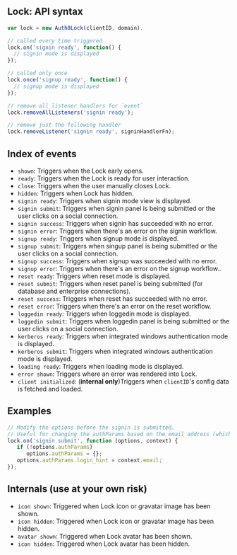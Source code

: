 ## Lock: API syntax

```js
var lock = new Auth0Lock(clientID, domain).

// called every time triggered
lock.on('signin ready', function() {
  // signin mode is displayed
});

// called only once
lock.once('signup ready', function() {
  // signup mode is displayed
});

// remove all listener handlers for `event`
lock.removeAllListeners('signin ready');

// remove just the following handler
lock.removeListener('signin ready', signinHandlerFn);
```

## Index of events

- `shown`: Triggers when the Lock early opens.
- `ready`: Triggers when the Lock is ready for user interaction.
- `close`: Triggers when the user manually closes Lock.
- `hidden`: Triggers when Lock has hidden.
- `signin ready`: Triggers when signin mode view is displayed.
- `signin submit`: Triggers when signin panel is being submitted or the user clicks on a social connection.
- `signin success`: Triggers when signin has succeeded with no error.
- `signin error`: Triggers when there's an error on the signin workflow.
- `signup ready`: Triggers when signup mode is displayed.
- `signup submit`: Triggers when singup panel is being submitted  or the user clicks on a social connection.
- `signup success`: Triggers when signup was succeeded with no error.
- `signup error`: Triggers when there's an error on the signup workflow..
- `reset ready`: Triggers when reset mode is displayed.
- `reset submit`: Triggers when reset panel is being submitted (for database and enterprise connections).
- `reset success`: Triggers when reset has succeeded with no error.
- `reset error`: Triggers when there's an error on the reset workflow.
- `loggedin ready`: Triggers when loggedin mode is displayed.
- `loggedin submit`: Triggers when loggedin panel is being submitted or the user clicks on a social connection.
- `kerberos ready`: Triggers when integrated windows authentication mode is displayed.
- `kerberos submit`: Triggers when integrated windows authentication mode is displayed.
- `loading ready`: Triggers when loading mode is displayed.
- `error shown`:  Triggers where an error was rendered into Lock.
- `client initialized`: (**internal only**)Triggers when `clientID`'s config data is fetched and loaded.

## Examples

```js
// Modify the options before the signin is submitted.
// Useful for changing the authParams based on the email address (which is available in the context).
lock.on('signin submit', function (options, context) {
   if (!options.authParams)
      options.authParams = {};
   options.authParams.login_hint = context.email;
});
```

## Internals (use at your own risk)

- `icon shown`: Triggered when Lock icon or gravatar image has been shown.
- `icon hidden`: Triggered when Lock icon or gravatar image has been hidden.
- `avatar shown`: Triggered when Lock avatar has been shown.
- `icon hidden`: Triggered when Lock avatar has been hidden.
